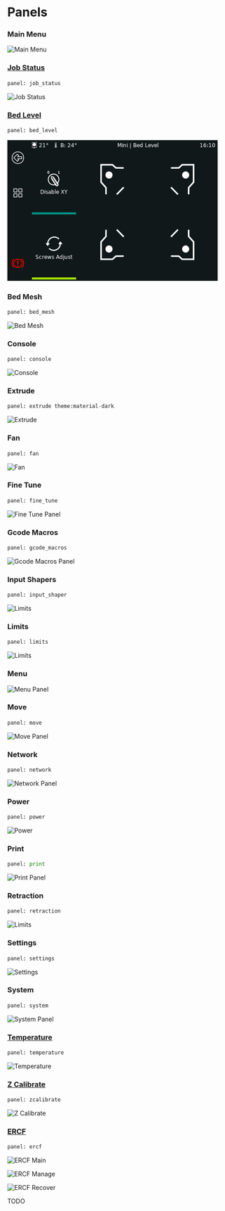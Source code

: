 # Panels

### Main Menu
![Main Menu](img/panels/main_panel.png)

### [Job Status](Job_status.md)
```py
panel: job_status
```
![Job Status](img/panels/job_status.png)

### [Bed Level](Screws.md)
```py
panel: bed_level
```
![Bed Level](img/panels/bed_level.png)

### Bed Mesh
```py
panel: bed_mesh
```
![Bed Mesh](img/panels/bed_mesh.png)

### Console
```py
panel: console
```
![Console](img/panels/console.png)

### Extrude
```py
panel: extrude theme:material-dark
```
![Extrude](img/panels/extrude.png)

### Fan
```py
panel: fan
```
![Fan](img/panels/fan.png)

### Fine Tune
```py
panel: fine_tune
```
![Fine Tune Panel](img/panels/fine_tune.png)

### Gcode Macros
```py
panel: gcode_macros
```
![Gcode Macros Panel](img/panels/gcode_macros.png)

### Input Shapers
```py
panel: input_shaper
```
![Limits](img/panels/input_shaper.png)

### Limits
```py
panel: limits
```
![Limits](img/panels/limits.png)

### Menu
![Menu Panel](img/panels/menu.png)

### Move
```py
panel: move
```
![Move Panel](img/panels/move.png)

### Network
```py
panel: network
```
![Network Panel](img/panels/network.png)

### Power
```py
panel: power
```
![Power](img/panels/power.png)

### Print
```py
panel: print
```
![Print Panel](img/panels/print.png)

### Retraction
```py
panel: retraction
```
![Limits](img/panels/retraction.png)

### Settings
```py
panel: settings
```
![Settings](img/panels/settings.png)

### System
```py
panel: system
```
![System Panel](img/panels/system.png)

### [Temperature](Temperature.md)
```py
panel: temperature
```
![Temperature](img/panels/temperature.png)

### [Z Calibrate](Zcalibrate.md)
```py
panel: zcalibrate
```
![Z Calibrate](img/panels/zcalibrate.png)

### [ERCF](ERCF.md)
```py
panel: ercf
```
![ERCF Main](img/panels/ercf_main.png)

![ERCF Manage](img/panels/ercf_manage.png)

![ERCF Recover](img/panels/ercf_recover.png)

TODO
